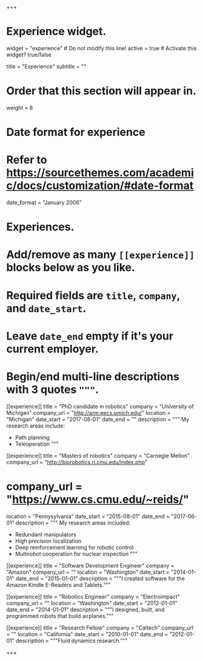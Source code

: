 +++
# Experience widget.
widget = "experience"  # Do not modify this line!
active = true  # Activate this widget? true/false

title = "Experience"
subtitle = ""

# Order that this section will appear in.
weight = 8

# Date format for experience
#   Refer to https://sourcethemes.com/academic/docs/customization/#date-format
date_format = "January 2006"

# Experiences.
#   Add/remove as many `[[experience]]` blocks below as you like.
#   Required fields are `title`, `company`, and `date_start`.
#   Leave `date_end` empty if it's your current employer.
#   Begin/end multi-line descriptions with 3 quotes `"""`.
[[experience]]
  title = "PhD candidate in robotics"
  company = "University of Michigan"
  company_url = "http://arm.eecs.umich.edu/"
  location = "Michigan"
  date_start = "2017-08-01"
  date_end = ""
  description = """
  My research areas include:

  * Path planning
  * Teleoperation
  """

[[experience]]
  title = "Masters of robotics"
  company = "Carnegie Mellon"
  company_url = "http://biorobotics.ri.cmu.edu/index.php"
#  company_url = "https://www.cs.cmu.edu/~reids/"
  location = "Pennysylvania"
  date_start = "2015-08-01"
  date_end = "2017-06-01"
  description = """
  My research areas included:

  * Redundant manipulators
  * High precision localization
  * Deep reinforcement learning for robotic control
  * Multirobot cooperation for nuclear inspection
  """

[[experience]]
  title = "Software Development Engineer"
  company = "Amazon"
  company_url = ""
  location = "Washington"
  date_start = "2014-01-01"
  date_end = "2015-01-01"
  description = """I created software for the Amazon Kindle E-Readers and Tablets."""
  
  [[experience]]
      title = "Robotics Engineer"
      company = "Electroimpact"
      company_url = ""
      location = "Washington"
      date_start = "2012-01-01"
      date_end = "2014-01-01"
      description = """I designed, built, and programmed robots that build airplanes."""
      
  [[experience]]
      title = "Research Fellow"
      company = "Caltech"
      company_url = ""
      location = "California"
      date_start = "2010-01-01"
      date_end = "2012-01-01"
      description = """Fluid dynamics research."""


+++
